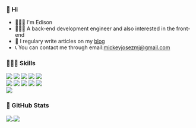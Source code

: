 ### 👋 Hi 

- 💁🏻‍♂️ I'm Edison
- 👨🏻‍💻 A back-end development engineer and also interested in the front-end
- 📝 I regulary write articles on my [blog](https://www.themostmoon.today)
- 📞 You can contact me through email:[mickeyjosezmj@gmail.com](https://github.com/edisonmoon)


### 👨🏻‍💻 Skills
<div>
  <img src="https://img.shields.io/badge/Go-00ADD8?style=for-the-badge&logo=go&logoColor=white" />
  <img src="https://img.shields.io/badge/C-00599C?style=for-the-badge&logo=c&logoColor=white" />
  <img src="https://img.shields.io/badge/C%2B%2B-00599C?style=for-the-badge&logo=c%2B%2B&logoColor=white" />
  <img src="https://img.shields.io/badge/C%23-ED8B00?style=for-the-badge&logo=c-sharp&logoColor=white" />
  <img src="https://img.shields.io/badge/Python-FFD43B?style=for-the-badge&logo=python&logoColor=blue" />
</div>
<div>
  <img src="https://img.shields.io/badge/JavaScript-323330?style=for-the-badge&logo=javascript&logoColor=F7DF1E" />
  <img src="https://img.shields.io/badge/HTML5-E34F26?style=for-the-badge&logo=html5&logoColor=white" />
  <img src="https://img.shields.io/badge/CSS3-1572B6?style=for-the-badge&logo=css3&logoColor=white" />
  <img src="https://img.shields.io/badge/React-20232A?style=for-the-badge&logo=react&logoColor=61DAFB" />
  <img src="https://img.shields.io/badge/Vue.js-35495E?style=for-the-badge&logo=vuedotjs&logoColor=4FC08D" />
</div>
<div>
  <img src="https://img.shields.io/badge/Hugo-FF4088?style=for-the-badge&logo=hugo&logoColor=white" />
  <imh src="https://img.shields.io/badge/Hexo-0E83CD?style=for-the-badge&logo=hexo&logoColor=white" />
</div>

### 🌟 GitHub Stats
<div>
  <a href="https://github.com/edisonmoon">
    <img align=center src="https://github-readme-stats.vercel.app/api?username=edisonmoon&show_icons=true&count_private=true&include_all_commits=true&hide_title=false"/>
  </a>
  <a href="https://github.com/edisonmoon">
    <img align=center src="https://github-readme-stats.vercel.app/api/top-langs/?username=edisonmoon&layout=compact&hide_title=false&card_width=445" />
  </a>
</div>
